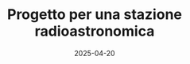 ---
title: "Progetto per una stazione radioastronomica"
collection: publications
category: writings
permalink: /files/stazioneradio.pdf
excerpt: 'La radioastronomia è una branca della scienza che studia l’universo attraverso l’analisi delle onde radio emesse da stelle, galassie e altre sorgenti celesti...'
date: 2025-04-20
venue: "gttrcr"
paperurl: '/files/stazioneradio.pdf'
# slidesurl: 'http://example.com/slides.pdf'  # Slides not available
# bibtexurl: 'http://example.com/bibtex.bib'  # BibTeX not available
# citation: 'Gatti, R. (2024). &quot;From Doppler Effect to Black Hole.&quot; <i>gttrcr</i>. https://hal.science/hal-04699724/'
---